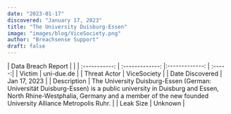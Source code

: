 ```yaml
---
date: "2023-01-17"
discovered: "January 17, 2023"
title: "The University Duisburg-Essen"
image: "images/blog/ViceSociety.png"
author: "Breachsense Support"
draft: false
---
```


| Data Breach Report           |              | 
| :-----------: | :-------------:     |:-------------:    | :-----:|
| Victim      | uni-due.de      | 
| Threat Actor      | ViceSociety      | 
| Date Discovered      | Jan 17, 2023      | 
| Description      | The University Duisburg-Essen (German: Universität Duisburg-Essen) is a public university in Duisburg and Essen, North Rhine-Westphalia, Germany and a member of the new founded University Alliance Metropolis Ruhr.      | 
| Leak Size      | Unknown      | 

